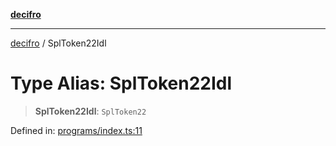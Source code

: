 [**decifro**](../README.md)

***

[decifro](../README.md) / SplToken22Idl

# Type Alias: SplToken22Idl

> **SplToken22Idl**: `SplToken22`

Defined in: [programs/index.ts:11](https://github.com/dougEfresh/decifro/blob/052cf31bd09649eda8a05a939745830a399bb74d/src/programs/index.ts#L11)
